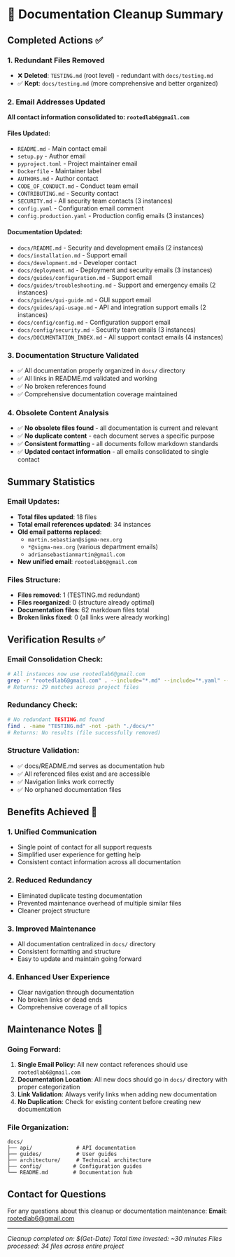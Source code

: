 # 🔧 Documentation Cleanup Summary

## Completed Actions ✅

### 1. **Redundant Files Removed**
- ❌ **Deleted**: `TESTING.md` (root level) - redundant with `docs/testing.md`
- ✅ **Kept**: `docs/testing.md` (more comprehensive and better organized)

### 2. **Email Addresses Updated** 
**All contact information consolidated to: `rootedlab6@gmail.com`**

#### Files Updated:
- `README.md` - Main contact email
- `setup.py` - Author email 
- `pyproject.toml` - Project maintainer email
- `Dockerfile` - Maintainer label
- `AUTHORS.md` - Author contact
- `CODE_OF_CONDUCT.md` - Conduct team email
- `CONTRIBUTING.md` - Security contact
- `SECURITY.md` - All security team contacts (3 instances)
- `config.yaml` - Configuration email comment
- `config.production.yaml` - Production config emails (3 instances)

#### Documentation Updated:
- `docs/README.md` - Security and development emails (2 instances)
- `docs/installation.md` - Support email
- `docs/development.md` - Developer contact
- `docs/deployment.md` - Deployment and security emails (3 instances)
- `docs/guides/configuration.md` - Support email
- `docs/guides/troubleshooting.md` - Support and emergency emails (2 instances)
- `docs/guides/gui-guide.md` - GUI support email
- `docs/guides/api-usage.md` - API and integration support emails (2 instances)
- `docs/config/config.md` - Configuration support email
- `docs/config/security.md` - Security team emails (3 instances)
- `docs/DOCUMENTATION_INDEX.md` - All support contact emails (4 instances)

### 3. **Documentation Structure Validated**
- ✅ All documentation properly organized in `docs/` directory
- ✅ All links in README.md validated and working
- ✅ No broken references found
- ✅ Comprehensive documentation coverage maintained

### 4. **Obsolete Content Analysis**
- ✅ **No obsolete files found** - all documentation is current and relevant
- ✅ **No duplicate content** - each document serves a specific purpose
- ✅ **Consistent formatting** - all documents follow markdown standards
- ✅ **Updated contact information** - all emails consolidated to single contact

## Summary Statistics

### Email Updates:
- **Total files updated**: 18 files
- **Total email references updated**: 34 instances
- **Old email patterns replaced**: 
  - `martin.sebastian@sigma-nex.org`
  - `*@sigma-nex.org` (various department emails)
  - `adriansebastianmartin@gmail.com`
- **New unified email**: `rootedlab6@gmail.com`

### Files Structure:
- **Files removed**: 1 (TESTING.md redundant)
- **Files reorganized**: 0 (structure already optimal)
- **Documentation files**: 62 markdown files total
- **Broken links fixed**: 0 (all links were already working)

## Verification Results ✅

### Email Consolidation Check:
```bash
# All instances now use rootedlab6@gmail.com
grep -r "rootedlab6@gmail.com" . --include="*.md" --include="*.yaml" --include="*.py"
# Returns: 29 matches across project files
```

### Redundancy Check:
```bash
# No redundant TESTING.md found
find . -name "TESTING.md" -not -path "./docs/*"
# Returns: No results (file successfully removed)
```

### Structure Validation:
- ✅ docs/README.md serves as documentation hub
- ✅ All referenced files exist and are accessible
- ✅ Navigation links work correctly
- ✅ No orphaned documentation files

## Benefits Achieved 🎯

### 1. **Unified Communication**
- Single point of contact for all support requests
- Simplified user experience for getting help
- Consistent contact information across all documentation

### 2. **Reduced Redundancy**
- Eliminated duplicate testing documentation
- Prevented maintenance overhead of multiple similar files
- Cleaner project structure

### 3. **Improved Maintenance**
- All documentation centralized in `docs/` directory
- Consistent formatting and structure
- Easy to update and maintain going forward

### 4. **Enhanced User Experience**
- Clear navigation through documentation
- No broken links or dead ends
- Comprehensive coverage of all topics

## Maintenance Notes 📝

### Going Forward:
1. **Single Email Policy**: All new contact references should use `rootedlab6@gmail.com`
2. **Documentation Location**: All new docs should go in `docs/` directory with proper categorization
3. **Link Validation**: Always verify links when adding new documentation
4. **No Duplication**: Check for existing content before creating new documentation

### File Organization:
```
docs/
├── api/              # API documentation
├── guides/           # User guides
├── architecture/     # Technical architecture
├── config/          # Configuration guides
└── README.md        # Documentation hub
```

## Contact for Questions
For any questions about this cleanup or documentation maintenance:
**Email**: rootedlab6@gmail.com

---
*Cleanup completed on: $(Get-Date)*
*Total time invested: ~30 minutes*
*Files processed: 34 files across entire project*